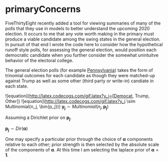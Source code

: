 # primaryConcerns

FiveThirtyEight recently added a tool for viewing summaries of many of the polls that they use in models to better understand the upcoming 2020 election.
It occurs to me that any vote worth making in the primary must produce a viable candidate among the swing states in the general election.
In pursuit of that end I wrote the code here to consider how the hypothetical runoff style polls, for assessing the general election, would position each democratic candidate when you further consider the somewhat unintuitve behavior of the electoral college.  

The general election polls (for example [Pennsylvania](https://projects.fivethirtyeight.com/polls/president-general/pennsylvania/)) takes the form of trinomial outcomes for each candidate as though they were matched-up against Trump as well as some other (third party or write-in) candiate in each state.

![equation](http://latex.codecogs.com/gif.latex?y_j=[Democat, Trump, Other])
![equation](http://latex.codecogs.com/gif.latex?y_j \sim Multinomial(n_j, \bm{p_j}))
$\bm{y_j} \sim Multinomial(n_j, \bm{p_j})$

Assuming a Dirichlet prior on $\bm{p_j}$.

$\bm{p_j} \sim Dir(\bm{\alpha})$

One may specify a particular prior through the choice of $\bm{\alpha}$ components relative to each other; prior strength is then selected by the absolute scale of the components of $\bm{\alpha}$. At this time I am selecting the laplace prior of $\bm{\alpha}=\bm{1}$.

